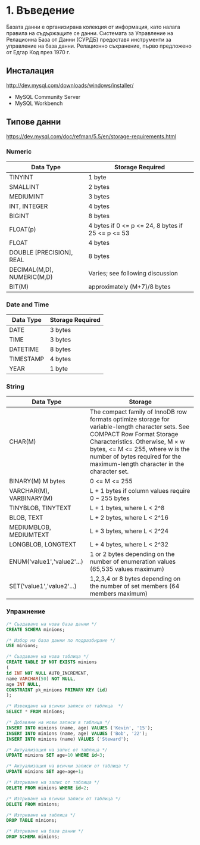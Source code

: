 # 1. Въведение
Базата данни е организирана колекция от информация, като налага правила на съдържащите се данни.
Системата за Управление на Релационна База от Данни (СУРДБ) предоставя инструменти за управление на база данни.
Релационно съхранение, първо предложено от Едгар Код през 1970 г.

## Инсталация
http://dev.mysql.com/downloads/windows/installer/
- MySQL Community Server
- MySQL Workbench

## Типове данни 
https://dev.mysql.com/doc/refman/5.5/en/storage-requirements.html

### Numeric
| Data Type                  | Storage Required                                  |
|----------------------------|---------------------------------------------------|
| TINYINT                    | 1 byte                                            |
| SMALLINT                   | 2 bytes                                           |
| MEDIUMINT                  | 3 bytes                                           |
| INT, INTEGER               | 4 bytes                                           |
| BIGINT                     | 8 bytes                                           |
| FLOAT(p)                   | 4 bytes if 0 <= p <= 24, 8 bytes if 25 <= p <= 53 |
| FLOAT                      | 4 bytes                                           |
| DOUBLE [PRECISION], REAL   | 8 bytes                                           |
| DECIMAL(M,D), NUMERIC(M,D) | Varies; see following discussion                  |
| BIT(M)                     | approximately (M+7)/8 bytes                       |

### Date and Time 
| Data Type | Storage Required |
|-----------|------------------|
| DATE      | 3 bytes          |
| TIME      | 3 bytes          |
| DATETIME  | 8 bytes          |
| TIMESTAMP | 4 bytes          |
| YEAR      | 1 byte           |

### String 

| Data Type | Storage |
| --- | --- |
| CHAR(M) | The compact family of InnoDB row formats optimize storage for variable-length character sets. See COMPACT Row Format Storage Characteristics. Otherwise, M × w bytes, <= M <= 255, where w is the number of bytes required for the maximum-length character in the character set. |
| BINARY(M)	M bytes | 0 <= M <= 255 |
| VARCHAR(M), VARBINARY(M) | L + 1 bytes if column values require 0 − 255 bytes | L + 2 bytes if values may require more than 255 bytes |
| TINYBLOB, TINYTEXT | L + 1 bytes, where L < 2^8 |
| BLOB, TEXT | L + 2 bytes, where L < 2^16 |
| MEDIUMBLOB, MEDIUMTEXT | L + 3 bytes, where L < 2^24 |
| LONGBLOB, LONGTEXT | L + 4 bytes, where L < 2^32 |            
| ENUM('value1','value2'...)  | 1 or 2 bytes  depending on the number of enumeration values (65,535 values maximum) |
| SET('value1','value2'...)	  | 1,2,3,4 or 8 bytes depending on the number of set members (64 members maximum) |

### Упражнение
```sql
/* Създаване на нова база данни */
CREATE SCHEMA minions;

/* Избор на база данни по подразбиране */
USE minions;

/* Създаване на нова таблица */
CREATE TABLE IF NOT EXISTS minions
(
id INT NOT NULL AUTO_INCREMENT,
name VARCHAR(50) NOT NULL,
age INT NULL,
CONSTRAINT pk_minions PRIMARY KEY (id)
);

/* Извеждане на всички записи от таблица  */
SELECT * FROM minions;

/* Добавяне на нови записи в таблица */
INSERT INTO minions (name, age) VALUES ('Kevin', '15');
INSERT INTO minions (name, age) VALUES ('Bob', '22');
INSERT INTO minions (name) VALUES ('Steward');

/* Актуализация на запис от таблица */
UPDATE minions SET age=10 WHERE id=3;

/* Актуализация на всички записи от таблица */
UPDATE minions SET age=age+1;

/* Изтриване на запис от таблица */
DELETE FROM minions WHERE id=2;

/* Изтриване на всички записи от таблица */
DELETE FROM minions;

/* Изтриване на таблица */
DROP TABLE minions;

/* Изтриване на база данни */
DROP SCHEMA minions;
```
